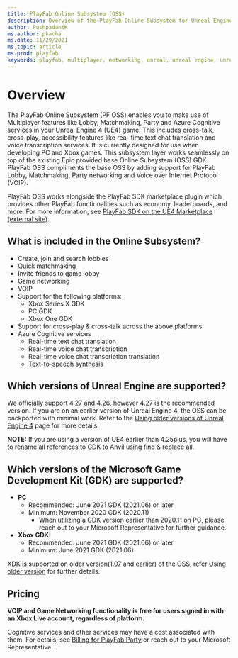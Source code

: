 ```yaml
---
title: PlayFab Online Subsystem (OSS)
description: Overview of the PlayFab Online Subsystem for Unreal Engine 4
author: PushpadantK
ms.author: pkacha
ms.date: 11/29/2021
ms.topic: article
ms.prod: playfab
keywords: playfab, multiplayer, networking, unreal, unreal engine, unreal engine 4, middleware
---
```


# Overview

The PlayFab Online Subsystem (PF OSS) enables you to make use of Multiplayer features like Lobby, Matchmaking, Party and Azure Cognitive services in your Unreal Engine 4 (UE4) game. This includes cross-talk, cross-play, accessibility features like real-time text chat translation and voice transcription services. It is currently designed for use when developing PC and Xbox games. This subsystem layer works seamlessly on top of the existing Epic provided base Online Subsystem (OSS) GDK. PlayFab OSS compliments the base OSS by adding support for PlayFab Lobby, Matchmaking, Party networking and Voice over Internet Protocol (VOIP).

PlayFab OSS works alongside the PlayFab SDK marketplace plugin which provides other PlayFab functionalities such as economy, leaderboards, and more. For more information, see [PlayFab SDK on the UE4 Marketplace (external site)](https://www.unrealengine.com/marketplace/product/playfab-sdk).

## What is included in the Online Subsystem?
- Create, join and search lobbies
- Quick matchmaking
- Invite friends to game lobby
- Game networking
- VOIP
- Support for the following platforms:
     - Xbox Series X GDK
     - PC GDK
     - Xbox One GDK
- Support for cross-play & cross-talk across the above platforms
- Azure Cognitive services
    - Real-time text chat translation
    - Real-time voice chat transcription
    - Real-time voice chat transcription translation
    - Text-to-speech synthesis 

## Which versions of Unreal Engine are supported?
We officially support 4.27 and 4.26, however 4.27 is the recommended version. If you are on an earlier version of Unreal Engine 4, the OSS can be backported with minimal work. Refer to the [Using older versions of Unreal Engine 4](party-unreal-engine-using-older-versions.md) page for more details.

**NOTE:** If you are using a version of UE4 earlier than 4.25plus, you will have to rename all references to GDK to Anvil using find & replace all.

## Which versions of the Microsoft Game Development Kit (GDK) are supported?
- **PC**
    - Recommended: June 2021 GDK (2021.06) or later
    - Minimum: November 2020 GDK (2020.11)
        - When utilizing a GDK version earlier than 2020.11 on PC, please reach out to your Microsoft Representative for further guidance.
- **Xbox GDK:**
    - Recommended: June 2021 GDK (2021.06) or later
    - Minimum: June 2021 GDK (2021.06)

XDK is supported on older version(1.07 and earlier) of the OSS, refer [Using older version](party-unreal-engine-using-older-versions.md) for further details.

## Pricing

**VOIP and Game Networking functionality is free for users signed in with an Xbox Live account, regardless of platform.**

Cognitive services and other services may have a cost associated with them. For details, see [Billing for PlayFab Party](pricing.md) or reach out to your Microsoft Representative.
